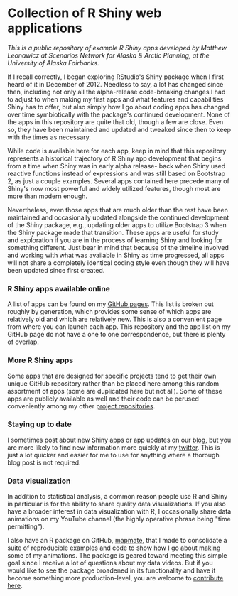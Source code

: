 Collection of R Shiny web applications
==========

*This is a public repository of example R Shiny apps developed by Matthew Leonawicz at Scenarios Network for Alaska & Arctic Planning, at the University of Alaska Fairbanks.*

If I recall correctly, I began exploring RStudio's Shiny package when I first heard of it in December of 2012. Needless to say, a lot has changed since then, including not only all the alpha-release code-breaking changes I had to adjust to when making my first apps and what features and capabilities Shiny has to offer, but also simply how I go about coding apps has changed over time symbiotically with the package's continued development. None of the apps in this repository are quite that old, though a few are close. Even so, they have been maintained and updated and tweaked since then to keep with the times as necessary.

While code is available here for each app, keep in mind that this repository represents a historical trajectory of R Shiny app development that begins from a time when Shiny was in early alpha release- back when Shiny used reactive functions instead of expressions and was still based on Bootstrap 2, as just a couple examples. Several apps contained here precede many of Shiny's now most powerful and widely utilized features, though most are more than modern enough.

Nevertheless, even those apps that are much older than the rest have been maintained and occasionally updated alongside the continued development of the Shiny package, e.g., updating older apps to utilize Bootstrap 3 when the Shiny package made that transition. These apps are useful for study and exploration if you are in the process of learning Shiny and looking for something different. Just bear in mind that because of the timeline involved and working with what was available in Shiny as time progressed, all apps will not share a completely identical coding style even though they will have been updated since first created.

### R Shiny apps available online
A list of apps can be found on my [GitHub pages](http://leonawicz.github.io/apps.html). This list is broken out roughly by generation, which provides some sense of which apps are relatively old and which are relatively new. This is also a convenient page from where you can launch each app. This repository and the app list on my GitHub page do not have a one to one correspondence, but there is plenty of overlap.

### More R Shiny apps
Some apps that are designed for specific projects tend to get their own unique GitHub repository rather than be placed here among this random assortment of apps (some are duplicated here but not all). Some of these apps are publicly available as well and their code can be perused conveniently among my other [project repositories](https://github.com/leonawicz?tab=repositories).

### Staying up to date
I sometimes post about new Shiny apps or app updates on our [blog](https://blog.snap.uaf.edu/), but you are more likely to find new information more quickly at my [twitter](https://twitter.com/leonawicz). This is just a lot quicker and easier for me to use for anything where a thorough blog post is not required.

### Data visualization
In addition to statistical analysis, a common reason people use R and Shiny in particular is for the ability to share quality data visualizations. If you also have a broader interest in data visualization with R, I occasionally share data animations on my YouTube channel (the highly operative phrase being "time permitting").

I also have an R package on GitHub, [mapmate](https://leonawicz.github.io/mapmate/), that I made to consolidate a suite of reproducible examples and code to show how I go about making some of my animations. The package is geared toward meeting this simple goal since I receive a lot of questions about my data videos. But if you would like to see the package broadened in its functionality and have it become something more production-level, you are welcome to [contribute here](https://github.com/leonawicz/mapmate).

